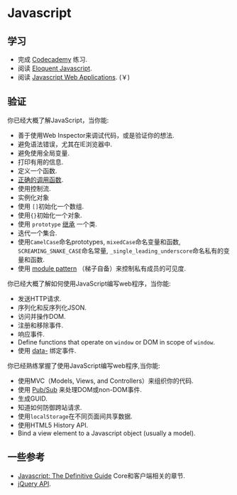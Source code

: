 Javascript
==========

学习
-----------------

* 完成 [Codecademy](http://www.codecademy.com/zh/tracks/javascript) 练习.
* 阅读 [Eloquent Javascript](http://eloquentjavascript.net/contents.html).
* 阅读 [Javascript Web Applications](http://www.amazon.cn/JavaScript-Web-Applications-MacCaw-Alex/dp/144930351X/ref=sr_1_1?ie=UTF8&qid=1349860919&sr=8-1). (￥)

验证
----------

你已经大概了解JavaScript，当你能:

* 善于使用Web Inspector来调试代码，或是验证你的想法.
* 避免语法错误，尤其在IE浏览器中.
* 避免使用全局变量.
* 打印有用的信息.
* 定义一个函数.
* [正确的调用函数](http://www.cnblogs.com/lhb25/archive/2009/03/12/1409241.html).
* 使用控制流.
* 实例化对象
* 使用 `[]`初始化一个数组.
* 使用`{}`初始化一个对象.
* 使用 `prototype` [继承](http://www.ruanyifeng.com/blog/2011/06/designing_ideas_of_inheritance_mechanism_in_javascript.html) 一个类.
* 迭代一个集合.
* 使用`CamelCase`命名prototypes, `mixedCase`命名变量和函数,
  `SCREAMING_SNAKE_CASE`命名常量, `_single_leading_underscore`命名私有的变量和函数.
* 使用 [module pattern](http://yuiblog.com/blog/2007/06/12/module-pattern) （梯子自备）来控制私有成员的可见度.

你已经大概了解如何使用JavaScript编写web程序，当你能:

* 发送HTTP请求.
* 序列化和反序列化JSON.
* 访问并操作DOM.
* 注册和移除事件.
* 响应事件.
* Define functions that operate on `window` or DOM in scope of `window`.
* 使用 [data-](http://ejohn.org/blog/html-5-data-attributes/) 绑定事件.

你已经熟练掌握了使用JavaScript编写web程序,当你能:

* 使用MVC（Models, Views, and Controllers）来组织你的代码.
* 使用 [Pub/Sub](http://en.wikipedia.org/wiki/Publish/subscribe) 来处理DOM或non-DOM事件.
* 生成GUID.
* 知道如何防御跨站请求.
* 使用`localStorage`在不同页面间共享数据.
* 使用HTML5 History API.
* Bind a view element to a Javascript object (usually a model).

一些参考
-----------------

* [Javascript: The Definitive Guide](http://amzn.to/ONeSOs)
  Core和客户端相关的章节.
* [jQuery API](http://api.jquery.com/).

